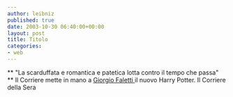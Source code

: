 ```yaml
---
author: leibniz
published: true
date: 2003-10-30 06:40:00+00:00
layout: post
title: Titolo
categories:
- web
---
```


 ** "La scarduffata e romantica e patetica
lotta contro il tempo che passa"   
** Il Corriere mette in mano a  [ Giorgio Faletti ](http://www.corriere.it/edicola/index.jsp?path=PRIMA_PAGINA&doc=FAL)il nuovo Harry Potter. 
Il Corriere della Sera
